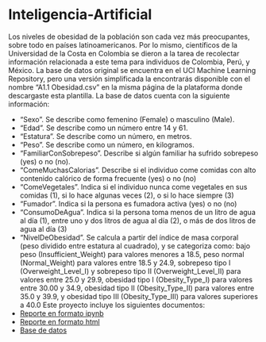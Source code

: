 # Inteligencia-Artificial
Los niveles de obesidad de la población son cada vez más preocupantes, sobre todo en países
latinoamericanos. Por lo mismo, científicos de la Universidad de la Costa en Colombia se dieron
a la tarea de recolectar información relacionada a este tema para individuos de Colombia, Perú,
y México. La base de datos original se encuentra en el UCI Machine Learning Repository, pero
una versión simplificada la encontrarás disponible con el nombre “A1.1 Obesidad.csv” en la
misma página de la plataforma donde descargaste esta plantilla.
La base de datos cuenta con la siguiente información:
- “Sexo”. Se describe como femenino (Female) o masculino (Male).
- “Edad”. Se describe como un número entre 14 y 61.
- “Estatura”. Se describe como un número, en metros.
- “Peso”. Se describe como un número, en kilogramos.
- “FamiliarConSobrepeso”. Describe si algún familiar ha sufrido sobrepeso (yes) o no
(no).
- “ComeMuchasCalorias”. Describe si el individuo come comidas con alto contenido
calórico de forma frecuente (yes) o no (no)
- “ComeVegetales”. Indica si el individuo nunca come vegetales en sus comidas (1), si lo
hace algunas veces (2), o si lo hace siempre (3)
- “Fumador”. Indica si la persona es fumadora activa (yes) o no (no)
- “ConsumoDeAgua”. Indica si la persona toma menos de un litro de agua al día (1), entre
uno y dos litros de agua al día (2), o más de dos litros de agua al día (3)
- “NivelDeObesidad”. Se calcula a partir del índice de masa corporal (peso dividido entre
estatura al cuadrado), y se categoriza como: bajo peso (Insufficient_Weight) para valores
menores a 18.5, peso normal (Normal_Weight) para valores entre 18.5 y 24.9, sobrepeso
tipo I (Overweight_Level_I) y sobrepeso tipo II (Overweight_Level_II) para valores entre
25.0 y 29.9, obesidad tipo I (Obesity_Type_I) para valores entre 30.00 y 34.9, obesidad
tipo II (Obesity_Type_II) para valores entre 35.0 y 39.9, y obesidad tipo III
(Obesity_Type_III) para valores superiores a 40.0
Este proyecto incluye los siguientes documentos:
- [Reporte en formato ipynb](./prueba.ipynb)
- [Reporte en formato html](./prueba.html)
- [Base de datos](./datos.csv)
